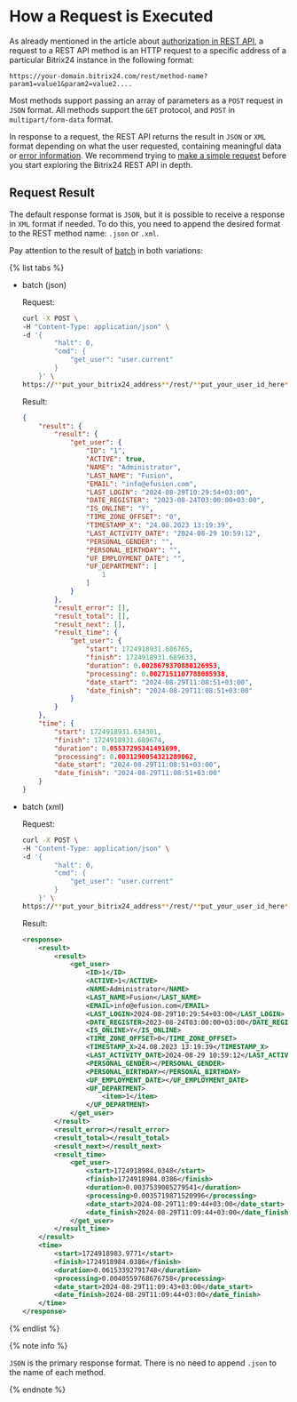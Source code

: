 # How a Request is Executed

As already mentioned in the article about [authorization in REST API](./authorization.md), a request to a REST API method is an HTTP request to a specific address of a particular Bitrix24 instance in the following format:

```http
https://your-domain.bitrix24.com/rest/method-name?param1=value1&param2=value2....
```

Most methods support passing an array of parameters as a `POST` request in `JSON` format. All methods support the `GET` protocol, and `POST` in `multipart/form-data` format.

In response to a request, the REST API returns the result in `JSON` or `XML` format depending on what the user requested, containing meaningful data or [error information](../../error-codes.md). We recommend trying to [make a simple request](../../first-rest-api-call.md) before you start exploring the Bitrix24 REST API in depth.

## Request Result

The default response format is `JSON`, but it is possible to receive a response in `XML` format if needed. To do this, you need to append the desired format to the REST method name: `.json` or `.xml`.

Pay attention to the result of [batch](./batch.md) in both variations:

{% list tabs %}

- batch (json)

    Request:

    ```bash
    curl -X POST \
    -H "Content-Type: application/json" \
    -d '{
            "halt": 0,
            "cmd": {
                "get_user": "user.current"
            }
        }' \
    https://**put_your_bitrix24_address**/rest/**put_your_user_id_here**/**put_your_webhook_here**/batch
    ```
    
    Result:

    ```json
    {
        "result": {
            "result": {
                "get_user": {
                    "ID": "1",
                    "ACTIVE": true,
                    "NAME": "Administrator",
                    "LAST_NAME": "Fusion",
                    "EMAIL": "info@efusion.com",
                    "LAST_LOGIN": "2024-08-29T10:29:54+03:00",
                    "DATE_REGISTER": "2023-08-24T03:00:00+03:00",
                    "IS_ONLINE": "Y",
                    "TIME_ZONE_OFFSET": "0",
                    "TIMESTAMP_X": "24.08.2023 13:19:39",
                    "LAST_ACTIVITY_DATE": "2024-08-29 10:59:12",
                    "PERSONAL_GENDER": "",
                    "PERSONAL_BIRTHDAY": "",
                    "UF_EMPLOYMENT_DATE": "",
                    "UF_DEPARTMENT": [
                        1
                    ]
                }
            },
            "result_error": [],
            "result_total": [],
            "result_next": [],
            "result_time": {
                "get_user": {
                    "start": 1724918931.686765,
                    "finish": 1724918931.689633,
                    "duration": 0.0028679370880126953,
                    "processing": 0.0027151107788085938,
                    "date_start": "2024-08-29T11:08:51+03:00",
                    "date_finish": "2024-08-29T11:08:51+03:00"
                }
            }
        },
        "time": {
            "start": 1724918931.634301,
            "finish": 1724918931.689674,
            "duration": 0.05537295341491699,
            "processing": 0.0031290054321289062,
            "date_start": "2024-08-29T11:08:51+03:00",
            "date_finish": "2024-08-29T11:08:51+03:00"
        }
    }
    ```
- batch (xml)

    Request: 

    ```bash
    curl -X POST \
    -H "Content-Type: application/json" \
    -d '{
            "halt": 0,
            "cmd": {
                "get_user": "user.current"
            }
        }' \
    https://**put_your_bitrix24_address**/rest/**put_your_user_id_here**/**put_your_webhook_here**/batch.xml
    ```

    Result:
    ```xml
    <response>
        <result>
            <result>
                <get_user>
                    <ID>1</ID>
                    <ACTIVE>1</ACTIVE>
                    <NAME>Administrator</NAME>
                    <LAST_NAME>Fusion</LAST_NAME>
                    <EMAIL>info@efusion.com</EMAIL>
                    <LAST_LOGIN>2024-08-29T10:29:54+03:00</LAST_LOGIN>
                    <DATE_REGISTER>2023-08-24T03:00:00+03:00</DATE_REGISTER>
                    <IS_ONLINE>Y</IS_ONLINE>
                    <TIME_ZONE_OFFSET>0</TIME_ZONE_OFFSET>
                    <TIMESTAMP_X>24.08.2023 13:19:39</TIMESTAMP_X>
                    <LAST_ACTIVITY_DATE>2024-08-29 10:59:12</LAST_ACTIVITY_DATE>
                    <PERSONAL_GENDER></PERSONAL_GENDER>
                    <PERSONAL_BIRTHDAY></PERSONAL_BIRTHDAY>
                    <UF_EMPLOYMENT_DATE></UF_EMPLOYMENT_DATE>
                    <UF_DEPARTMENT>
                        <item>1</item>
                    </UF_DEPARTMENT>
                </get_user>
            </result>
            <result_error></result_error>
            <result_total></result_total>
            <result_next></result_next>
            <result_time>
                <get_user>
                    <start>1724918984.0348</start>
                    <finish>1724918984.0386</finish>
                    <duration>0.0037539005279541</duration>
                    <processing>0.0035719871520996</processing>
                    <date_start>2024-08-29T11:09:44+03:00</date_start>
                    <date_finish>2024-08-29T11:09:44+03:00</date_finish>
                </get_user>
            </result_time>
        </result>
        <time>
            <start>1724918983.9771</start>
            <finish>1724918984.0386</finish>
            <duration>0.06153392791748</duration>
            <processing>0.0040559768676758</processing>
            <date_start>2024-08-29T11:09:43+03:00</date_start>
            <date_finish>2024-08-29T11:09:44+03:00</date_finish>
        </time>
    </response>
    ```
{% endlist %}


{% note info %}

`JSON` is the primary response format. There is no need to append `.json` to the name of each method.

{% endnote %}